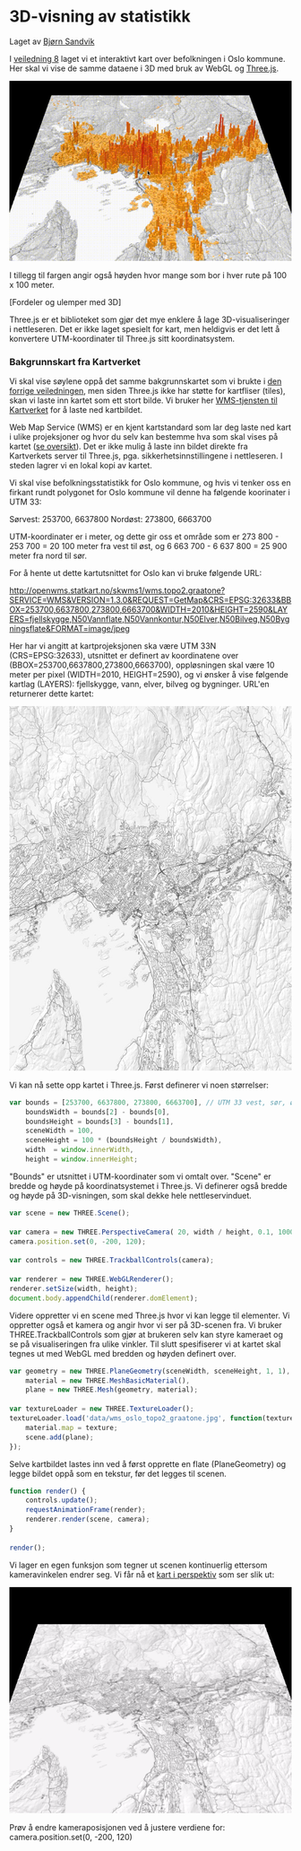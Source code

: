 # 3D-visning av statistikk

Laget av <a href="http://mastermaps.com/">Bjørn Sandvik</a>

I <a href="https://github.com/GeoForum/veiledning08">veiledning 8</a> laget vi et interaktivt kart over befolkningen i Oslo kommune. 
Her skal vi vise de samme dataene i 3D med bruk av WebGL og <a href="http://threejs.org/">Three.js</a>. 

[![3D befolkningskart for Oslo](img/oslo3d.gif)](http://geoforum.github.io/veiledning09/)

I tillegg til fargen angir også høyden hvor mange som bor i hver rute på 100 x 100 meter. 

[Fordeler og ulemper med 3D]

Three.js er et biblioteket som gjør det mye enklere å lage 3D-visualiseringer i nettleseren. Det er ikke laget spesielt for kart, men heldigvis er det lett å konvertere UTM-koordinater til Three.js sitt koordinatsystem. 

### Bakgrunnskart fra Kartverket

Vi skal vise søylene oppå det samme bakgrunnskartet som vi brukte i <a href="https://github.com/GeoForum/veiledning08">den forrige veiledningen</a>, men siden Three.js ikke har støtte for kartfliser (tiles), skan vi laste inn kartet som ett stort bilde. Vi bruker her <a href="http://kartverket.no/Kart/Gratis-kartdata/WMS-tjenester/">WMS-tjensten til Kartverket</a> for å laste ned kartbildet. 
 
Web Map Service (WMS) er en kjent kartstandard som lar deg laste ned kart i ulike projeksjoner og hvor du selv kan bestemme hva som skal vises på kartet (<a href="http://openwms.statkart.no/skwms1/wms.topo2.graatone?SERVICE=WMS&VERSION=1.3.0&REQUEST=GetCapabilities">se oversikt</a>). Det er ikke mulig å laste inn bildet direkte fra Kartverkets server til Three.js, pga. sikkerhetsinnstillingene i nettleseren. I steden lagrer vi en lokal kopi av kartet. 

Vi skal vise befolkningsstatistikk for Oslo kommune, og hvis vi tenker oss en firkant rundt polygonet for Oslo kommune vil denne ha følgende koorinater i UTM 33:

Sørvest: 253700, 6637800
Nordøst: 273800, 6663700

UTM-koordinater er i meter, og dette gir oss et område som er 273 800 - 253 700 = 20 100 meter fra vest til øst, og 6 663 700 - 6 637 800 = 25 900 meter fra nord til sør.  
 
For å hente ut dette kartutsnittet for Oslo kan vi bruke følgende URL: 
 
<a href="http://openwms.statkart.no/skwms1/wms.topo2.graatone?SERVICE=WMS&VERSION=1.3.0&REQUEST=GetMap&CRS=EPSG:32633&BBOX=253700,6637800,273800,6663700&WIDTH=2010&HEIGHT=2590&LAYERS=fjellskygge,N50Vannflate,N50Vannkontur,N50Elver,N50Bilveg,N50Bygningsflate&FORMAT=image/jpeg">http://openwms.statkart.no/skwms1/wms.topo2.graatone?SERVICE=WMS&VERSION=1.3.0&REQUEST=GetMap&CRS=EPSG:32633&BBOX=253700,6637800,273800,6663700&WIDTH=2010&HEIGHT=2590&LAYERS=fjellskygge,N50Vannflate,N50Vannkontur,N50Elver,N50Bilveg,N50Bygningsflate&FORMAT=image/jpeg</a>

Her har vi angitt at kartprojeksjonen ska være UTM 33N (CRS=EPSG:32633), utsnittet er definert av koordinatene over (BBOX=253700,6637800,273800,6663700), oppløsningen skal være 10 meter per pixel (WIDTH=2010, HEIGHT=2590), og vi ønsker å vise følgende kartlag (LAYERS): fjellskygge, vann, elver, bilveg og bygninger. URL'en returnerer dette kartet: 

[![Bakgrunnskart for Oslo](img/wms_oslo.jpg)](https://github.com/GeoForum/veiledning09/blob/gh-pages/data/wms_oslo_topo2_graatone.jpg)

Vi kan nå sette opp kartet i Three.js. Først definerer vi noen størrelser:

```javascript
var bounds = [253700, 6637800, 273800, 6663700], // UTM 33 vest, sør, øst, nord
    boundsWidth = bounds[2] - bounds[0],
    boundsHeight = bounds[3] - bounds[1],
    sceneWidth = 100,
    sceneHeight = 100 * (boundsHeight / boundsWidth),
    width  = window.innerWidth,
    height = window.innerHeight;
```

"Bounds" er utsnittet i UTM-koordinater som vi omtalt over. "Scene" er bredde og høyde på koordinatsystemet i Three.js. Vi definerer også bredde og høyde på 3D-visningen, som skal dekke hele nettleservinduet. 

```javascript
var scene = new THREE.Scene();

var camera = new THREE.PerspectiveCamera( 20, width / height, 0.1, 1000 );
camera.position.set(0, -200, 120);

var controls = new THREE.TrackballControls(camera);

var renderer = new THREE.WebGLRenderer();
renderer.setSize(width, height);
document.body.appendChild(renderer.domElement);
```

Videre oppretter vi en scene med Three.js hvor vi kan legge til elementer. Vi oppretter også et kamera og angir hvor vi ser på 3D-scenen fra. Vi bruker THREE.TrackballControls som gjør at brukeren selv kan styre kameraet og se på visualiseringen fra ulike vinkler. Til slutt spesifiserer vi at kartet skal tegnes ut med WebGL med bredden og høyden definert over. 

```javascript
var geometry = new THREE.PlaneGeometry(sceneWidth, sceneHeight, 1, 1),
    material = new THREE.MeshBasicMaterial(),
    plane = new THREE.Mesh(geometry, material);

var textureLoader = new THREE.TextureLoader();
textureLoader.load('data/wms_oslo_topo2_graatone.jpg', function(texture) {
    material.map = texture;
    scene.add(plane);
});
```

Selve kartbildet lastes inn ved å først opprette en flate (PlaneGeometry) og legge bildet oppå som en tekstur, før det legges til scenen.

```javascript
function render() {
    controls.update();
    requestAnimationFrame(render);
    renderer.render(scene, camera);
}

render();
```

Vi lager en egen funksjon som tegner ut scenen kontinuerlig ettersom kameravinkelen endrer seg. Vi får nå et <a href="">kart i perspektiv</a> som ser slik ut: 

[![Bakgrunnskart for Oslo](img/basemap_3d.png)](http://geoforum.github.io/veiledning09/kartverket.html)

Prøv å endre kameraposisjonen ved å justere verdiene for: camera.position.set(0, -200, 120)



